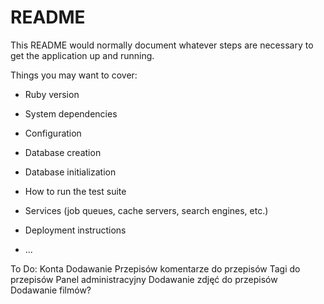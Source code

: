 # README

This README would normally document whatever steps are necessary to get the
application up and running.

Things you may want to cover:

* Ruby version

* System dependencies

* Configuration

* Database creation

* Database initialization

* How to run the test suite

* Services (job queues, cache servers, search engines, etc.)

* Deployment instructions

* ...

To Do:
Konta
Dodawanie Przepisów 
komentarze do przepisów
Tagi do przepisów
Panel administracyjny
Dodawanie zdjęć do przepisów
Dodawanie filmów?
